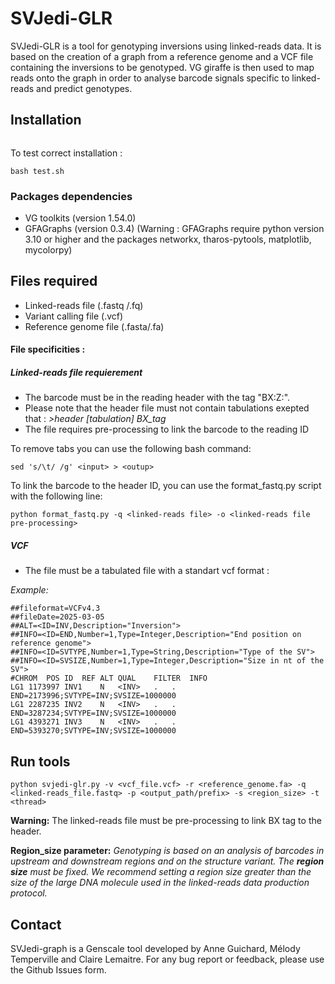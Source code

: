 # SVJedi-GLR

SVJedi-GLR is a tool for genotyping inversions using linked-reads data. It is based on the creation of a graph from a reference genome and a VCF file containing the inversions to be genotyped. VG giraffe is then used to map reads onto the graph in order to analyse barcode signals specific to linked-reads and predict genotypes. 

## Installation

```

```

To test correct installation : 
```
bash test.sh 
```

### Packages dependencies
- VG toolkits (version 1.54.0)
- GFAGraphs (version 0.3.4) (Warning : GFAGraphs require python version 3.10 or higher and the packages networkx, tharos-pytools, matplotlib, mycolorpy)

## Files required 

* Linked-reads file (.fastq /.fq)
* Variant calling file (.vcf)
* Reference genome file (.fasta/.fa)

#### File specificities : 
##### Linked-reads file requierement
* The barcode must be in the reading header with the tag "BX:Z:".
* Please note that the header file must not contain tabulations exepted that : 
*>header [tabulation] BX_tag* 
* The file requires pre-processing to link the barcode to the reading ID 


To remove tabs you can use the following bash command:
```
sed 's/\t/ /g' <input> > <outup>
```

To link the barcode to the header ID, you can use the format_fastq.py script with the following line:
```
python format_fastq.py -q <linked-reads file> -o <linked-reads file pre-processing>
```

##### VCF 
* The file must be a tabulated file with a standart vcf format :

*Example:* 
```
##fileformat=VCFv4.3
##fileDate=2025-03-05
##ALT=<ID=INV,Description="Inversion">
##INFO=<ID=END,Number=1,Type=Integer,Description="End position on reference genome">
##INFO=<ID=SVTYPE,Number=1,Type=String,Description="Type of the SV">
##INFO=<ID=SVSIZE,Number=1,Type=Integer,Description="Size in nt of the SV">
#CHROM	POS	ID	REF	ALT	QUAL	FILTER	INFO
LG1	1173997	INV1	N	<INV>	.	.	END=2173996;SVTYPE=INV;SVSIZE=1000000
LG1	2287235	INV2	N	<INV>	.	.	END=3287234;SVTYPE=INV;SVSIZE=1000000
LG1	4393271	INV3	N	<INV>	.	.	END=5393270;SVTYPE=INV;SVSIZE=1000000
```

## Run tools

```
python svjedi-glr.py -v <vcf_file.vcf> -r <reference_genome.fa> -q <linked-reads_file.fastq> -p <output_path/prefix> -s <region_size> -t <thread>
```

**Warning:** The linked-reads file must be pre-processing to link BX tag to the header.

**Region_size parameter:**
*Genotyping is based on an analysis of barcodes in upstream and downstream regions and on the structure variant. The **region size** must be fixed. 
We recommend setting a region size greater than the size of the large DNA molecule used in the linked-reads data production protocol.*

## Contact 
SVJedi-graph is a Genscale tool developed by Anne Guichard, Mélody Temperville and Claire Lemaitre. For any bug report or feedback, please use the Github Issues form.